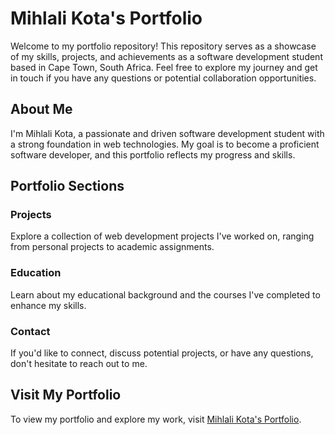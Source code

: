 # Mihlali Kota's Portfolio

Welcome to my portfolio repository! This repository serves as a showcase of my skills, projects, and achievements as a software development student based in Cape Town, South Africa. Feel free to explore my journey and get in touch if you have any questions or potential collaboration opportunities.

## About Me

I'm Mihlali Kota, a passionate and driven software development student with a strong foundation in web technologies. My goal is to become a proficient software developer, and this portfolio reflects my progress and skills.

## Portfolio Sections

### Projects

Explore a collection of web development projects I've worked on, ranging from personal projects to academic assignments.

### Education

Learn about my educational background and the courses I've completed to enhance my skills.

### Contact

If you'd like to connect, discuss potential projects, or have any questions, don't hesitate to reach out to me.

## Visit My Portfolio

To view my portfolio and explore my work, visit [Mihlali Kota's Portfolio](https://mihlaliportfolio.netlify.app/).

